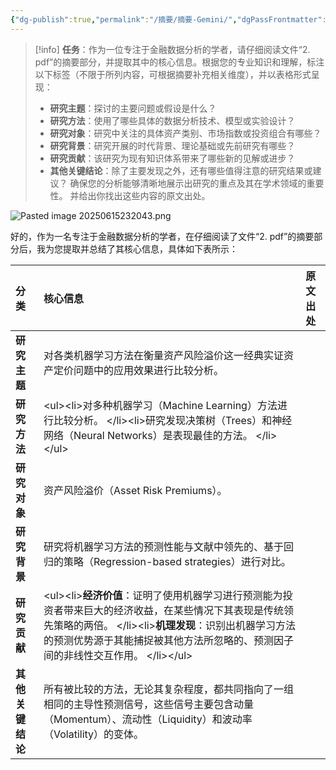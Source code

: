 ```yaml
---
{"dg-publish":true,"permalink":"/摘要/摘要-Gemini/","dgPassFrontmatter":true,"created":"2025-06-15T23:20:08.588+08:00"}
---
```



> [!info]
> **任务**：作为一位专注于金融数据分析的学者，请仔细阅读文件“2. pdf”的摘要部分，并提取其中的核心信息。根据您的专业知识和理解，标注以下标签（不限于所列内容，可根据摘要补充相关维度），并以表格形式呈现：
> 
> - **研究主题**：探讨的主要问题或假设是什么？
> - **研究方法**：使用了哪些具体的数据分析技术、模型或实验设计？
> - **研究对象**：研究中关注的具体资产类别、市场指数或投资组合有哪些？
> - **研究背景**：研究开展的时代背景、理论基础或先前研究有哪些？
> - **研究贡献**：该研究为现有知识体系带来了哪些新的见解或进步？
> - **其他关键结论**：除了主要发现之外，还有哪些值得注意的研究结果或建议？
> 确保您的分析能够清晰地展示出研究的重点及其在学术领域的重要性。
> 并给出你找出这些内容的原文出处。

![Pasted image 20250615232043.png](/img/user/Pasted%20image%2020250615232043.png)

好的，作为一名专注于金融数据分析的学者，在仔细阅读了文件“2. pdf”的摘要部分后，我为您提取并总结了其核心信息，具体如下表所示：

|分类|核心信息|原文出处|
|:--|:--|:--|
|**研究主题**|对各类机器学习方法在衡量资产风险溢价这一经典实证资产定价问题中的应用效果进行比较分析。||
|**研究方法**|&lt;ul>&lt;li>对多种机器学习（Machine Learning）方法进行比较分析。 &lt;/li>&lt;li>研究发现决策树（Trees）和神经网络（Neural Networks）是表现最佳的方法。 &lt;/li>&lt;/ul>||
|**研究对象**|资产风险溢价（Asset Risk Premiums）。||
|**研究背景**|研究将机器学习方法的预测性能与文献中领先的、基于回归的策略（Regression-based strategies）进行对比。||
|**研究贡献**|&lt;ul>&lt;li>**经济价值**：证明了使用机器学习进行预测能为投资者带来巨大的经济收益，在某些情况下其表现是传统领先策略的两倍。 &lt;/li>&lt;li>**机理发现**：识别出机器学习方法的预测优势源于其能捕捉被其他方法所忽略的、预测因子间的非线性交互作用。 &lt;/li>&lt;/ul>||
|**其他关键结论**|所有被比较的方法，无论其复杂程度，都共同指向了一组相同的主导性预测信号，这些信号主要包含动量（Momentum）、流动性（Liquidity）和波动率（Volatility）的变体。|
